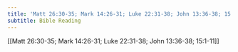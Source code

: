 ```yaml
---
title: 'Matt 26:30-35; Mark 14:26-31; Luke 22:31-38; John 13:36-38; 15:1-11'
subtitle: Bible Reading
---
```


[[Matt 26:30-35; Mark 14:26-31; Luke 22:31-38; John 13:36-38; 15:1-11]]